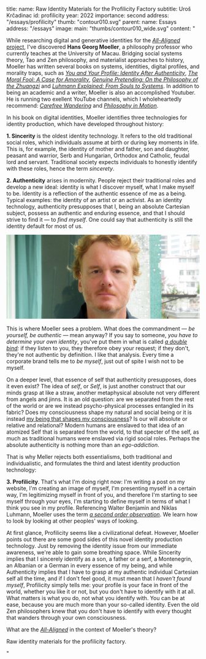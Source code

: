 title:
    name: Raw Identity Materials for the Profilicity Factory 
    subtitle: Uroš Krčadinac
id: profilicity
year: 2022
importance: second
address: "/essays/profilicity"
thumb: "contour010.svg"
parent:
    name: Essays
    address: "/essays"
image:
    main: "thumbs/contour010_wide.svg"
content: "<p class='regular'>While researching digital and generative identities for the <a href='/all-aligned' target='_blank'><em>All-Aligned</em> project</a>, I've discovered <strong>Hans Georg Moeller</strong>, a philosophy professor who currently teaches at the University of Macau. Bridging social systems theory, Tao and Zen philosophy, and materialist approaches to history, Moeller has written several books on systems, identities, digital profiles, and morality traps, such as <em><a href='http://cup.columbia.edu/book/you-and-your-profile/9780231196017' target='_blank'>You and Your Profile: Identity After Authenticity</a></em>, <em><a href='http://cup.columbia.edu/book/the-moral-fool/9780231145084' target='_blank'>The Moral Fool: A Case for Amorality</a></em>, <em><a href='http://cup.columbia.edu/book/genuine-pretending/9780231183994' target='_blank'>Genuine Pretending: On the Philosophy of the Zhuangzi</a></em> and <em><a href='https://www.amazon.com/Luhmann-Explained-Souls-Systems-Ideas/dp/0812695984' target='_blank'>Luhmann Explained: From Souls to Systems</a></em>. In addition to being an academic and a writer, Moeller is also an accomplished Youtuber. He is running two exellent YouTube channels, which I wholeheartedly recommend: <em><a href='https://www.youtube.com/@carefreewandering' target='_blank'>Carefree Wandering</a></em> and <em><a href='https://www.youtube.com/@philosophyinmotion' target='_blank'>Philosophy in Motion</a></em>.</p>
<p class='regular'>In his book on digital identities, Moeller identifies three technologies for identity production, which have developed throughout history:</p>
<p class='regular'><strong>1. Sincerity</strong> is the oldest identity technology. It refers to the old traditional social roles, which individuals assume at birth or during key moments in life. This is, for example, the identity of mother and father, son and daughter, peasant and warrior, Serb and Hungarian, Orthodox and Catholic, feudal lord and servant. Traditional society expects individuals to honestly identify with these roles, hence the term <em>sincerety</em>.</p>
<p class='regular'><strong>2. Authenticity</strong> arises in modernity. People reject their traditional roles and develop a new ideal: identity is what I discover myself, what I make myself to be. Identity is a reflection of the authentic essence of me as a being. Typical examples: the identity of an artist or an activist. As an identity technology, authenticity presupposes that I, being an absolute Cartesian subject, possess an authentic and enduring essence, and that I should strive to find it — to <em>find myself</em>. One could say that authenticity is still the identity default for most of us.</p>
<div class='img-container'>
    <img src='/static/space/svesvrstani/media/meler.jpg'>
</div>
<p class='regular'>This is where Moeller sees a problem. What does the commandment — <em>be yourself, be authentic</em> — mean anyway? If you say to someone, <em>you have to determine your own identity</em>, you've put them in what is called <em><a href='https://www.youtube.com/watch?v=Cu1lnTQM0Gw' target='_blank'>a double bind</a>:</em> if they listen to you, they therefore obey your request; if they don't, they're not authentic by definition. I like that analysis. Every time a corporate brand tells me to <em>be myself</em>, just out of spite I wish not to be myself.</p>
<p class='regular'>On a deeper level, that essence of self that authenticity presupposes, does it even exist? The idea of <em>self</em>, or <em>Self</em>, is just another construct that our minds grasp at like a straw, another metaphysical absolute not very different from angels and jinns. It is an old question: are we separated from the rest of the world or are we instead psycho-physical processes entangled in its fabric? Does my consciousness shape my natural and social being or it is instead <a href='https://www.marxists.org/archive/fromm/works/1961/man/ch03.htm' target='_blank'>my being that shapes my consciousness</a>? Is our will absolute or relative and relational? Modern humans are enslaved to that idea of an atomized Self that is separated from the world, to that specter of the self, as much as traditional humans were enslaved via rigid social roles. Perhaps the absolute authenticity is nothing more than an <em>ego-addiction</em>.</p>
<p class='regular'>That is why Meller rejects both essentialisms, both traditional and individualistic, and formulates the third and latest identity production technology:</p>
<p class='regular'><strong>3. Profilicity</strong>. That's what I'm doing right now: I'm writing a post on my website, I'm creating an image of myself, I'm presenting myself in a certain way, I'm legitimizing myself in front of you, and therefore I'm starting to see myself through your eyes, I'm starting to define myself in terms of what I think you see in my profile. Referencing Walter Benjamin and Niklas Luhmann, Moeller uses the term <a href='https://www.youtube.com/watch?v=6cSkb1KppNc' target='_blank'><em>a second order observation</em></a>. We learn how to look by looking at other peoples' ways of looking.</p>
<p class='regular'>At first glance, Profilicity seems like a civilizational defeat. However, Moeller points out there are some good sides of this novel identity production technology. Just by removing the identity issue from our immediate awareness, we're able to gain some breathing space. While Sincerity implies that I sincerely identify as a son, a father or a serf, a Montenegrin, an Albanian or a German in every essence of my being, and while Authenticity implies that I have to grasp at my authentic individual Cartesian self all the time, and if I don't feel good, it must mean that I <em>haven't found myself</em>, Profilicity simply tells me: your profile is your face in front of the world, whether you like it or not, but you don't have to identify with it at all. What matters is what you do, not what you identify with. You can be at ease, because you are much more than your so-called identity. Even the old Zen philosophers knew that you don't have to identify with every thought that wanders through your own consciousness.</p>
<p class='regular'>What are the <a href='/all-aligned' target='_blank'><em>All-Aligned</em></a> in the context of Moeller's theory?</p>
<p class='regular'>Raw identity materials for the profilicity factory.</p>"